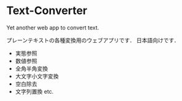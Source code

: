 # Text-Converter
Yet another web app to convert text.

プレーンテキストの各種変換用のウェブアプリです．
日本語向けです．

* 実態参照
* 数値参照
* 全角半角変換
* 大文字小文字変換
* 空白除去
* 文字列置換
etc.
